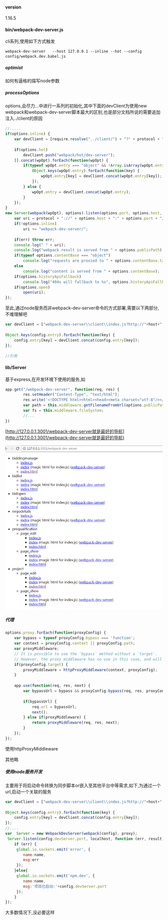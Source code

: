 #### version

1.16.5

#### bin/webpack-dev-server.js

cli系列,使用如下方式触发

```
webpack-dev-server   --host 127.0.0.1 --inline --hot --config config/webpack.dev.babel.js
```

##### optimist

如何有逼格的描写node参数

##### processOptions

options,会尽力...中进行一系列的初始化,其中下面的devClient为使用new webpack和webpack-dev-server脚本最大的区别,也是部分文档所说的需要追加注入../client的原因

```js
//.....
if(options.inline) {
    var devClient = [require.resolve("../client/") + "?" + protocol + "://" + (options.public || (options.host + ":" + options.port))];

    if(options.hot)
        devClient.push("webpack/hot/dev-server");
    [].concat(wpOpt).forEach(function(wpOpt) {
        if(typeof wpOpt.entry === "object" && !Array.isArray(wpOpt.entry)) {
            Object.keys(wpOpt.entry).forEach(function(key) {
                wpOpt.entry[key] = devClient.concat(wpOpt.entry[key]);
            });
        } else {
            wpOpt.entry = devClient.concat(wpOpt.entry);
        }
    });
}
new Server(webpack(wpOpt), options).listen(options.port, options.host, function(err) {
    var uri = protocol + "://" + options.host + ":" + options.port + "/";
    if(!options.inline)
        uri += "webpack-dev-server/";

    if(err) throw err;
    console.log(" " + uri);
    console.log("webpack result is served from " + options.publicPath);
    if(typeof options.contentBase === "object")
        console.log("requests are proxied to " + options.contentBase.target);
    else
        console.log("content is served from " + options.contentBase);
    if(options.historyApiFallback)
        console.log("404s will fallback to %s", options.historyApiFallback.index || "/index.html");
    if(options.open)
        open(uri);
});
```

至此,通过node服务而非webpack-dev-server命令的方式部署,需要以下两部分,不难理解吧

```js
var devClient = ["webpack-dev-server\\client\\index.js?http://"+host+":"+(devServer.port||3001), "webpack/hot/dev-server"]

Object.keys(config.entry).forEach(function(key) {
    config.entry[key] = devClient.concat(config.entry[key]);
});

//引用
```

#### lib/Server

基于express,在开发环境下使用的服务,如

```js
app.get("/webpack-dev-server", function(req, res) {
        res.setHeader("Content-Type", "text/html");
        res.write('<!DOCTYPE html><html><head><meta charset="utf-8"/></head><body>');
        var path = this.middleware.getFilenameFromUrl(options.publicPath || "/");
        var fs = this.middleware.fileSystem;
        //...
})
```

[http://127.0.0.1:3001/webpack-dev-server就是最好的导航](http://127.0.0.1:3001/webpack-dev-server就是最好的导航)

![](/assets/webpack-dev-server-1.png)

##### 代理

```js
options.proxy.forEach(function(proxyConfig) {
    var bypass = typeof proxyConfig.bypass === 'function';
    var context = proxyConfig.context || proxyConfig.path;
    var proxyMiddleware;
    // It is possible to use the `bypass` method without a `target`.
    // However, the proxy middleware has no use in this case, and will fail to instantiate.
    if(proxyConfig.target) {
        proxyMiddleware = httpProxyMiddleware(context, proxyConfig);
    }

    app.use(function(req, res, next) {
        var bypassUrl = bypass && proxyConfig.bypass(req, res, proxyConfig) || false;

        if(bypassUrl) {
            req.url = bypassUrl;
            next();
        } else if(proxyMiddleware) {
            return proxyMiddleware(req, res, next);
        }
    });
});
```

使用httpProxyMiddleware

其他略

##### 使用node服务开发

主要用于将启动命令转换为同步脚本or嵌入至其他平台中等需求,如下,为通过一个url,启动一个关联的服务

```js
var devClient = ["webpack-dev-server\\client\\index.js?http://"+host+":"+(devServer.port||3001), "webpack/hot/dev-server"]

Object.keys(config.entry).forEach(function(key) {
    config.entry[key] = devClient.concat(config.entry[key]);
});
//....
var  Server = new WebpackDevServer(webpack(config), proxy);
 Server.listen(config.devServer.port, localhost, function (err, result) {
    if (err) {
     global.io.sockets.emit('error', {
        name:name,
        msg:err
     }); 
    }else{
     global.io.sockets.emit('npm.dev', {
        name:name,
        msg:'项目已启动:'+config.devServer.port
     }); 
    }
});
```

大多数情况下,没必要这样

